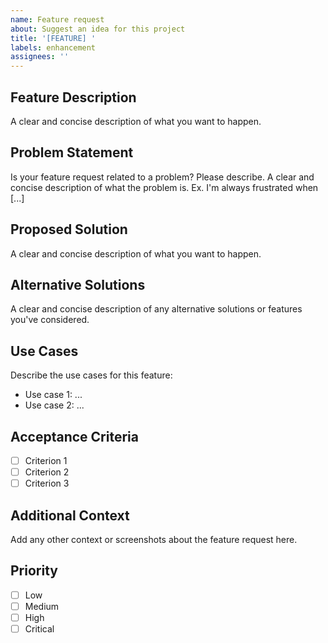 ```yaml
---
name: Feature request
about: Suggest an idea for this project
title: '[FEATURE] '
labels: enhancement
assignees: ''
---
```


## Feature Description
A clear and concise description of what you want to happen.

## Problem Statement
Is your feature request related to a problem? Please describe.
A clear and concise description of what the problem is. Ex. I'm always frustrated when [...]

## Proposed Solution
A clear and concise description of what you want to happen.

## Alternative Solutions
A clear and concise description of any alternative solutions or features you've considered.

## Use Cases
Describe the use cases for this feature:
- Use case 1: ...
- Use case 2: ...

## Acceptance Criteria
- [ ] Criterion 1
- [ ] Criterion 2
- [ ] Criterion 3

## Additional Context
Add any other context or screenshots about the feature request here.

## Priority
- [ ] Low
- [ ] Medium
- [ ] High
- [ ] Critical